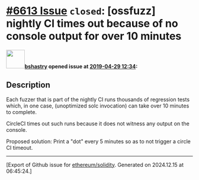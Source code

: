 # [\#6613 Issue](https://github.com/ethereum/solidity/issues/6613) `closed`: [ossfuzz] nightly CI times out because of no console output for over 10 minutes

#### <img src="https://avatars.githubusercontent.com/u/2388185?v=4" width="50">[bshastry](https://github.com/bshastry) opened issue at [2019-04-29 12:34](https://github.com/ethereum/solidity/issues/6613):

## Description

Each fuzzer that is part of the nightly CI runs thousands of regression tests which, in one case, (unoptimized solc invocation) can take over 10 minutes to complete.

CircleCI times out such runs because it does not witness any output on the console.

Proposed solution: Print a "dot" every 5 minutes so as to not trigger a circle CI timeout.




-------------------------------------------------------------------------------



[Export of Github issue for [ethereum/solidity](https://github.com/ethereum/solidity). Generated on 2024.12.15 at 06:45:24.]
